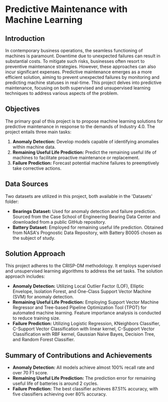# Predictive Maintenance with Machine Learning

## Introduction
In contemporary business operations, the seamless functioning of machines is paramount. Downtime due to unexpected failures can result in substantial costs. To mitigate such risks, businesses often resort to preventive maintenance strategies. However, these approaches can also incur significant expenses. Predictive maintenance emerges as a more efficient solution, aiming to prevent unexpected failures by monitoring and predicting machine statuses in real-time. This project delves into predictive maintenance, focusing on both supervised and unsupervised learning techniques to address various aspects of the problem.

## Objectives
The primary goal of this project is to propose machine learning solutions for predictive maintenance in response to the demands of Industry 4.0. The project entails three main tasks:
1. **Anomaly Detection:** Develop models capable of identifying anomalies within machine data.
2. **Remaining Useful Life Prediction:** Predict the remaining useful life of machines to facilitate proactive maintenance or replacement.
3. **Failure Prediction:** Forecast potential machine failures to preemptively take corrective actions.

## Data Sources
Two datasets are utilized in this project, both available in the 'Datasets' folder:
- **Bearings Dataset:** Used for anomaly detection and failure prediction. Sourced from the Case School of Engineering Bearing Data Center and downloaded from a public GitHub repository.
- **Battery Dataset:** Employed for remaining useful life prediction. Obtained from NASA's Prognostic Data Repository, with Battery B0005 chosen as the subject of study.

## Solution Approach
This project adheres to the CRISP-DM methodology. It employs supervised and unsupervised learning algorithms to address the set tasks. The solution approach includes:
- **Anomaly Detection:** Utilizing Local Outlier Factor (LOF), Elliptic Envelope, Isolation Forest, and One-Class Support Vector Machine (SVM) for anomaly detection.
- **Remaining Useful Life Prediction:** Employing Support Vector Machine Regressor and Tree-based Pipeline Optimization Tool (TPOT) for automated machine learning. Feature importance analysis is conducted to reduce training size.
- **Failure Prediction:** Utilizing Logistic Regression, KNeighbors Classifier, C-Support Vector Classification with linear kernel, C-Support Vector Classification with RBF kernel, Gaussian Naive Bayes, Decision Tree, and Random Forest Classifier.

## Summary of Contributions and Achievements
- **Anomaly Detection:** All models achieve almost 100% recall rate and over 70 F1 score.
- **Remaining Useful Life Prediction:** The prediction error for remaining useful life of batteries is around 2 cycles.
- **Failure Prediction:** The best classifier achieves 87.51% accuracy, with five classifiers achieving over 80% accuracy.
